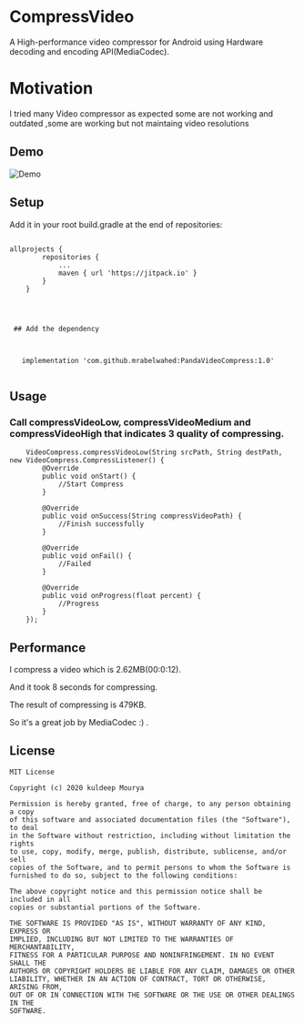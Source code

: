 # CompressVideo
A High-performance video compressor for Android using Hardware decoding and encoding API(MediaCodec).

# Motivation
I tried many Video compressor as expected some are not working and outdated ,some are working but not maintaing video resolutions

## Demo
![Demo](/pic/demo.gif)

## Setup

Add it in your root build.gradle at the end of repositories:

```

allprojects {
		repositories {
			...
			maven { url 'https://jitpack.io' }
		}
	}
        
        
       
 
 ## Add the dependency
  
  
  
   implementation 'com.github.mrabelwahed:PandaVideoCompress:1.0'
   
  ```

## Usage
### Call compressVideoLow, compressVideoMedium and compressVideoHigh that indicates 3 quality of compressing.
        VideoCompress.compressVideoLow(String srcPath, String destPath, new VideoCompress.CompressListener() {
            @Override
            public void onStart() {
                //Start Compress
            }

            @Override
            public void onSuccess(String compressVideoPath) {
                //Finish successfully
            }

            @Override
            public void onFail() {
                //Failed
            }

            @Override
            public void onProgress(float percent) {
                //Progress
            }
        });

## Performance

I compress a video which is 2.62MB(00:0:12).

And it took 8 seconds for compressing.

The result of compressing is 479KB.

So it's a great job by MediaCodec :) .

## License
```
MIT License

Copyright (c) 2020 kuldeep Mourya

Permission is hereby granted, free of charge, to any person obtaining a copy
of this software and associated documentation files (the "Software"), to deal
in the Software without restriction, including without limitation the rights
to use, copy, modify, merge, publish, distribute, sublicense, and/or sell
copies of the Software, and to permit persons to whom the Software is
furnished to do so, subject to the following conditions:

The above copyright notice and this permission notice shall be included in all
copies or substantial portions of the Software.

THE SOFTWARE IS PROVIDED "AS IS", WITHOUT WARRANTY OF ANY KIND, EXPRESS OR
IMPLIED, INCLUDING BUT NOT LIMITED TO THE WARRANTIES OF MERCHANTABILITY,
FITNESS FOR A PARTICULAR PURPOSE AND NONINFRINGEMENT. IN NO EVENT SHALL THE
AUTHORS OR COPYRIGHT HOLDERS BE LIABLE FOR ANY CLAIM, DAMAGES OR OTHER
LIABILITY, WHETHER IN AN ACTION OF CONTRACT, TORT OR OTHERWISE, ARISING FROM,
OUT OF OR IN CONNECTION WITH THE SOFTWARE OR THE USE OR OTHER DEALINGS IN THE
SOFTWARE.
```
